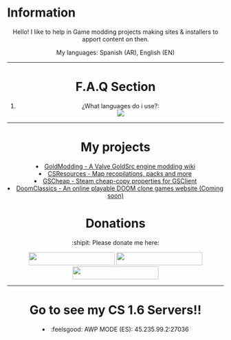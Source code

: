 # Information
<center>
<p>Hello! I like to help in Game modding projects making sites & installers to apport content on then.</p>
<p>My languages: Spanish (AR), English (EN)</p>
</center>
<hr>
<center>
<h1><b>F.A.Q Section</b></h1>
<ol>
<li>¿What languages do i use?:</li>
  <a href="https://skillicons.dev">
    <img src="https://skillicons.dev/icons?i=html,css" />
  </a>
</center>
<hr>
<center>
<h1><b>My projects</b></h1>
<a href="https://goldmodding.iceiy.com"><li>GoldModding - A Valve GoldSrc engine modding wiki</li></a>
<a href="https://csresources.rf.gd"><li>CSResources - Map recopilations, packs and more</li></a>
<a href="http://gscheap.zya.me"><li>GSCheap - Steam cheap-copy properties for GSClient</li></a>
<a href=""><li>DoomClassics - An online playable DOOM clone games website (Coming soon)</li></a>
</center>
<center>
<h1>Donations</h1>
<p>:shipit: Please donate me here:</p>
<a href="https://ko-fi.com/ssantino"><img src="https://storage.ko-fi.com/cdn/brandasset/kofi_button_blue.png" width="200px" height="30px"></a>
<a href="https://paypal.me/garciasantino"><img src="https://bournemouth.foodbank.org.uk/wp-content/uploads/sites/64/2021/06/donate-paypal-main-1.png" width="200px" height="30px"></a>
<a href="https://cafecito.app/ic3k1ng"><img src="https://cdn.cafecito.app/imgs/buttons/button_5.png" width="200px" height="30px"></a>
</center>
<hr>
<center>
<h1>Go to see my CS 1.6 Servers!!</h1>
<li>:feelsgood: AWP MODE (ES): 45.235.99.2:27036</li>
</center>
